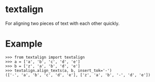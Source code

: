 # textalign

For aligning two pieces of text with each other quickly.

# Example

```
>>> from textalign import textalign
>>> a = ['a', 'b', 'c', 'd', 'e']
>>> b = ['z', 'a', 'b', 'd', 'e']
>>> textalign.align_texts(a, b, insert_tok='-')
(['-', 'a', 'b', 'c', 'd', 'e'], ['z', 'a', 'b', '-', 'd', 'e'])
```
